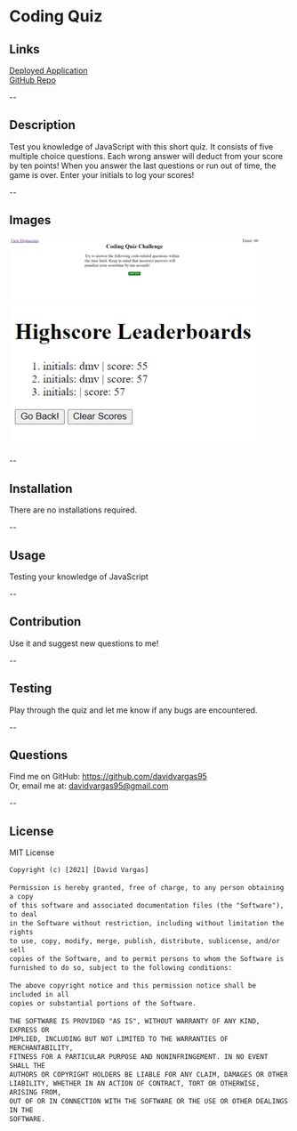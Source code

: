 # Coding Quiz

  ## Links

  [Deployed Application](https://davidvargas95.github.io/04-coding-quiz/)<br>
  [GitHub Repo](https://github.com/davidvargas95/04-coding-quiz)

  --

  ## Description
  Test you knowledge of JavaScript with this short quiz. It consists of five multiple choice questions. Each wrong answer will deduct from your score by ten points! When you answer the last questions or run out of time, the game is over. Enter your initials to log your scores!

  --

  ## Images

  <img src="./assets/images/Capture.png" style="width: 450px;"> <br>
  <img src="./assets/images/Capture2.png" style="width: 450px;">

  --
  ## Installation
  There are no installations required.

  --
  ## Usage
  Testing your knowledge of JavaScript

  --
  ## Contribution
  Use it and suggest new questions to me!

  --
  ## Testing
  Play through the quiz and let me know if any bugs are encountered.

  --
  ## Questions
  Find me on GitHub: https://github.com/davidvargas95
  <br/>Or, email me at: davidvargas95@gmail.com

  --
  ## License
  MIT License

    Copyright (c) [2021] [David Vargas]
    
    Permission is hereby granted, free of charge, to any person obtaining a copy
    of this software and associated documentation files (the "Software"), to deal
    in the Software without restriction, including without limitation the rights
    to use, copy, modify, merge, publish, distribute, sublicense, and/or sell
    copies of the Software, and to permit persons to whom the Software is
    furnished to do so, subject to the following conditions:
    
    The above copyright notice and this permission notice shall be included in all
    copies or substantial portions of the Software.
    
    THE SOFTWARE IS PROVIDED "AS IS", WITHOUT WARRANTY OF ANY KIND, EXPRESS OR
    IMPLIED, INCLUDING BUT NOT LIMITED TO THE WARRANTIES OF MERCHANTABILITY,
    FITNESS FOR A PARTICULAR PURPOSE AND NONINFRINGEMENT. IN NO EVENT SHALL THE
    AUTHORS OR COPYRIGHT HOLDERS BE LIABLE FOR ANY CLAIM, DAMAGES OR OTHER
    LIABILITY, WHETHER IN AN ACTION OF CONTRACT, TORT OR OTHERWISE, ARISING FROM,
    OUT OF OR IN CONNECTION WITH THE SOFTWARE OR THE USE OR OTHER DEALINGS IN THE
    SOFTWARE.